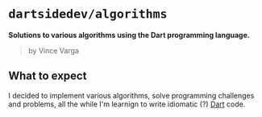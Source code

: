 # `dartsidedev/algorithms`

**Solutions to various algorithms using the Dart programming language.**

> by Vince Varga

## What to expect

I decided to implement various algorithms, solve programming challenges and problems, all the while I'm learnign to write idiomatic (?) [Dart](http://dart.dev) code.
